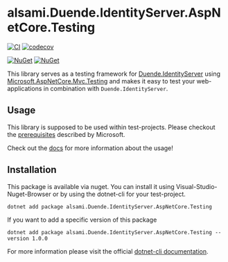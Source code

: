 # alsami.Duende.IdentityServer.AspNetCore.Testing

[![CI](https://github.com/alsami/alsami.Duende.IdentityServer.AspNetCore.Testing/actions/workflows/push.yml/badge.svg?branch=main)](https://github.com/alsami/alsami.Duende.IdentityServer.AspNetCore.Testing/actions/workflows/push.yml)
[![codecov](https://codecov.io/gh/alsami/alsami.Duende.IdentityServer.AspNetCore.Testing/branch/main/graph/badge.svg?token=cQHpUoEnYt)](https://codecov.io/gh/alsami/alsami.Duende.IdentityServer.AspNetCore.Testing)

[![NuGet](https://img.shields.io/nuget/dt/alsami.Duende.IdentityServer.AspNetCore.Testing.svg)](https://www.nuget.org/packages/alsami.Duende.IdentityServer.AspNetCore.Testing)
[![NuGet](https://img.shields.io/nuget/vpre/alsami.Duende.IdentityServer.AspNetCore.Testing.svg)](https://www.nuget.org/packages/alsami.Duende.IdentityServer.AspNetCore.Testing)

This library serves as a testing framework for [Duende.IdentityServer](http://docs.identityserver.io/en/latest/) using [Microsoft.AspNetCore.Mvc.Testing](https://docs.microsoft.com/en-us/aspnet/core/test/integration-tests?view=aspnetcore-3.1) and makes it easy to test your web-applications in combination with `Duende.IdentityServer`.

## Usage

This library is supposed to be used within test-projects. Please checkout the [prerequisites](https://docs.microsoft.com/en-us/aspnet/core/test/integration-tests?view=aspnetcore-2.2#test-app-prerequisites) described by Microsoft.

Check out the [docs](docs/) for more information about the usage!

## Installation

This package is available via nuget. You can install it using Visual-Studio-Nuget-Browser or by using the dotnet-cli for your test-project.

```unspecified
dotnet add package alsami.Duende.IdentityServer.AspNetCore.Testing
```

If you want to add a specific version of this package

```unspecified
dotnet add package alsami.Duende.IdentityServer.AspNetCore.Testing --version 1.0.0
```

For more information please visit the official [dotnet-cli documentation](https://docs.microsoft.com/en-us/dotnet/core/tools/dotnet-add-package).